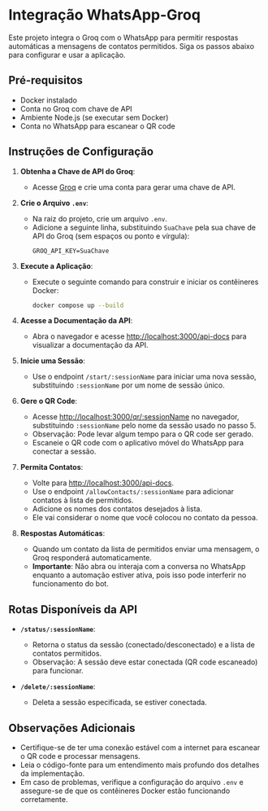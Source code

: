 # Integração WhatsApp-Groq

Este projeto integra o Groq com o WhatsApp para permitir respostas automáticas a mensagens de contatos permitidos. Siga os passos abaixo para configurar e usar a aplicação.

## Pré-requisitos
- Docker instalado
- Conta no Groq com chave de API
- Ambiente Node.js (se executar sem Docker)
- Conta no WhatsApp para escanear o QR code

## Instruções de Configuração

1. **Obtenha a Chave de API do Groq**:
   - Acesse [Groq](https://groq.com) e crie uma conta para gerar uma chave de API.

2. **Crie o Arquivo `.env`**:
   - Na raiz do projeto, crie um arquivo `.env`.
   - Adicione a seguinte linha, substituindo `SuaChave` pela sua chave de API do Groq (sem espaços ou ponto e vírgula):
     ```
     GROQ_API_KEY=SuaChave
     ```

3. **Execute a Aplicação**:
   - Execute o seguinte comando para construir e iniciar os contêineres Docker:
     ```bash
     docker compose up --build
     ```

4. **Acesse a Documentação da API**:
   - Abra o navegador e acesse [http://localhost:3000/api-docs](http://localhost:3000/api-docs) para visualizar a documentação da API.

5. **Inicie uma Sessão**:
   - Use o endpoint `/start/:sessionName` para iniciar uma nova sessão, substituindo `:sessionName` por um nome de sessão único.

6. **Gere o QR Code**:
   - Acesse [http://localhost:3000/qr/:sessionName](http://localhost:3000/qr/:sessionName) no navegador, substituindo `:sessionName` pelo nome da sessão usado no passo 5.
   - Observação: Pode levar algum tempo para o QR code ser gerado.
   - Escaneie o QR code com o aplicativo móvel do WhatsApp para conectar a sessão.

7. **Permita Contatos**:
   - Volte para [http://localhost:3000/api-docs](http://localhost:3000/api-docs).
   - Use o endpoint `/allowContacts/:sessionName` para adicionar contatos à lista de permitidos.
   - Adicione os nomes dos contatos desejados à lista.
   - Ele vai considerar o nome que você colocou no contato da pessoa.

8. **Respostas Automáticas**:
   - Quando um contato da lista de permitidos enviar uma mensagem, o Groq responderá automaticamente.
   - **Importante**: Não abra ou interaja com a conversa no WhatsApp enquanto a automação estiver ativa, pois isso pode interferir no funcionamento do bot.

## Rotas Disponíveis da API

- **`/status/:sessionName`**:
  - Retorna o status da sessão (conectado/desconectado) e a lista de contatos permitidos.
  - Observação: A sessão deve estar conectada (QR code escaneado) para funcionar.

- **`/delete/:sessionName`**:
  - Deleta a sessão especificada, se estiver conectada.

## Observações Adicionais
- Certifique-se de ter uma conexão estável com a internet para escanear o QR code e processar mensagens.
- Leia o código-fonte para um entendimento mais profundo dos detalhes da implementação.
- Em caso de problemas, verifique a configuração do arquivo `.env` e assegure-se de que os contêineres Docker estão funcionando corretamente.